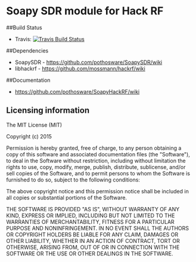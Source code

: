 # Soapy SDR module for Hack RF

##Build Status

- Travis: [![Travis Build Status](https://travis-ci.org/pothosware/SoapyHackRF.svg?branch=master)](https://travis-ci.org/pothosware/SoapyHackRF)

##Dependencies

* SoapySDR - https://github.com/pothosware/SoapySDR/wiki
* libhackrf - https://github.com/mossmann/hackrf/wiki

##Documentation

* https://github.com/pothosware/SoapyHackRF/wiki

## Licensing information

The MIT License (MIT)

Copyright (c) 2015

Permission is hereby granted, free of charge, to any person obtaining a copy
of this software and associated documentation files (the "Software"), to deal
in the Software without restriction, including without limitation the rights
to use, copy, modify, merge, publish, distribute, sublicense, and/or sell
copies of the Software, and to permit persons to whom the Software is
furnished to do so, subject to the following conditions:

The above copyright notice and this permission notice shall be included in
all copies or substantial portions of the Software.

THE SOFTWARE IS PROVIDED "AS IS", WITHOUT WARRANTY OF ANY KIND, EXPRESS OR
IMPLIED, INCLUDING BUT NOT LIMITED TO THE WARRANTIES OF MERCHANTABILITY,
FITNESS FOR A PARTICULAR PURPOSE AND NONINFRINGEMENT. IN NO EVENT SHALL THE
AUTHORS OR COPYRIGHT HOLDERS BE LIABLE FOR ANY CLAIM, DAMAGES OR OTHER
LIABILITY, WHETHER IN AN ACTION OF CONTRACT, TORT OR OTHERWISE, ARISING FROM,
OUT OF OR IN CONNECTION WITH THE SOFTWARE OR THE USE OR OTHER DEALINGS IN
THE SOFTWARE.
